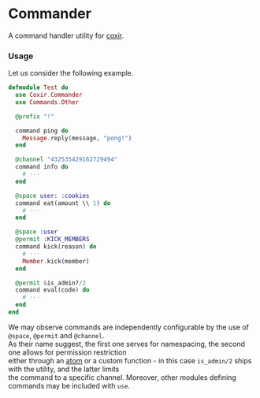 # Commander

A command handler utility for [coxir](https://github.com/satom99/coxir).

### Usage

Let us consider the following example.

```elixir
defmodule Test do
  use Coxir.Commander
  use Commands.Other

  @prefix "!"

  command ping do
    Message.reply(message, "pong!")
  end

  @channel "432535429162729494"
  command info do
    # ···
  end

  @space user: :cookies
  command eat(amount \\ 1) do
    # ···
  end

  @space :user
  @permit :KICK_MEMBERS
  command kick(reason) do
    # ···
    Member.kick(member)
  end

  @permit &is_admin?/2
  command eval(code) do
    # ···
  end
end
```

We may observe commands are independently configurable
by the use of `@space`, `@permit` and `@channel`. \
As their name suggest, the first one serves for namespacing,
the second one allows for permission restriction \
either through an [atom](https://github.com/satom99/coxir_commander/blob/master/lib/commander/utils.ex#L7-L40)
or a custom function - in this case `is_admin/2` ships
with the utility, and the latter limits \
the command to a specific channel.
Moreover, other modules defining commands may be included with `use`.
